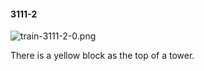 #### 3111-2
![train-3111-2-0.png](https://github.com/lil-lab/nlvr/raw/master/nlvr/train/images/16/train-3111-2-0.png "train-3111-2-0.png")

There is a yellow block as the top of a tower.